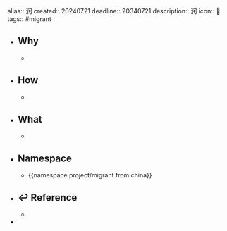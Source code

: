 alias:: 润
created:: 20240721
deadline:: 20340721
description:: 润
icon:: 📄
tags:: #migrant

- ## Why
  -
- ## How
  -
- ## What
  -
- ## Namespace
  - {{namespace project/migrant from china}}
- ## ↩ Reference
  -
-